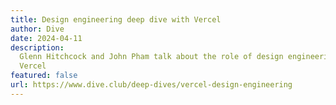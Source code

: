 ```yaml
---
title: Design engineering deep dive with Vercel
author: Dive
date: 2024-04-11
description:
  Glenn Hitchcock and John Pham talk about the role of design engineering at
  Vercel
featured: false
url: https://www.dive.club/deep-dives/vercel-design-engineering
---
```

